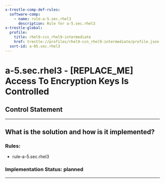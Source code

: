 ```yaml
---
x-trestle-comp-def-rules:
  software-comp:
    - name: rule-a-5.sec.rhel3
      description: Rule for a-5.sec.rhel3
x-trestle-global:
  profile:
    title: rhel9-ccn_rhel9-intermediate
    href: trestle://profiles/rhel9-ccn_rhel9-intermediate/profile.json
  sort-id: a-05.sec.rhel3
---
```


# a-5.sec.rhel3 - \[REPLACE_ME\] Access To Encryption Keys Is Controlled

## Control Statement

______________________________________________________________________

## What is the solution and how is it implemented?

<!-- For implementation status enter one of: implemented, partial, planned, alternative, not-applicable -->

<!-- Note that the list of rules under ### Rules: is read-only and changes will not be captured after assembly to JSON -->

<!-- Add control implementation description here for control: a-5.sec.rhel3 -->

### Rules:

  - rule-a-5.sec.rhel3

### Implementation Status: planned

______________________________________________________________________
